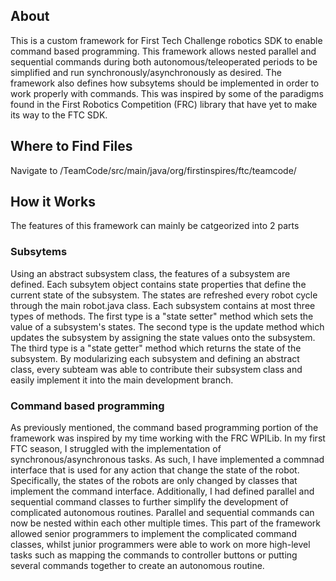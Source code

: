 ## About
This is a custom framework for First Tech Challenge robotics SDK to enable command based programming. This framework allows nested parallel and sequential commands during both autonomous/teleoperated periods to be simplified and run synchronously/asynchronously as desired. The framework also defines how subsytems should be implemented in order to work properly with commands. This was inspired by some of the paradigms found in the First Robotics Competition (FRC) library that have yet to make its way to the FTC SDK.

## Where to Find Files
Navigate to /TeamCode/src/main/java/org/firstinspires/ftc/teamcode/

## How it Works
The features of this framework can mainly be catgeorized into 2 parts

### Subsytems
Using an abstract subsystem class, the features of a subsystem are defined. Each subsytem object contains state properties that define the current state of the subsystem. The states are refreshed every robot cycle through the main robot.java class. Each subsystem contains at most three types of methods. The first type is a "state setter" method which sets the value of a subsystem's states. The second type is the update method which updates the subsystem by assigning the state values onto the subsystem. The third type is a "state getter" method which returns the state of the subsystem. By modularizing each subsystem and defining an abstract class, every subteam was able to contribute their subsystem class and easily implement it into the main development branch.

### Command based programming
As previously mentioned, the command based programming portion of the framework was inspired by my time working with the FRC WPILib. In my first FTC season, I struggled with the implementation of synchronous/asynchronous tasks. As such, I have implemented a commnad interface that is used for any action that change the state of the robot. Specifically, the states of the robots are only changed by classes that implement the command interface. Additionally, I had defined parallel and sequential command classes to further simplify the development of complicated autonomous routines. Parallel and sequential commands can now be nested within each other multiple times. This part of the framework allowed senior programmers to implement the  complicated command classes, whilst junior programmers were able to work on more high-level tasks such as mapping the commands to controller buttons or putting several commands together to create an autonomous routine.

